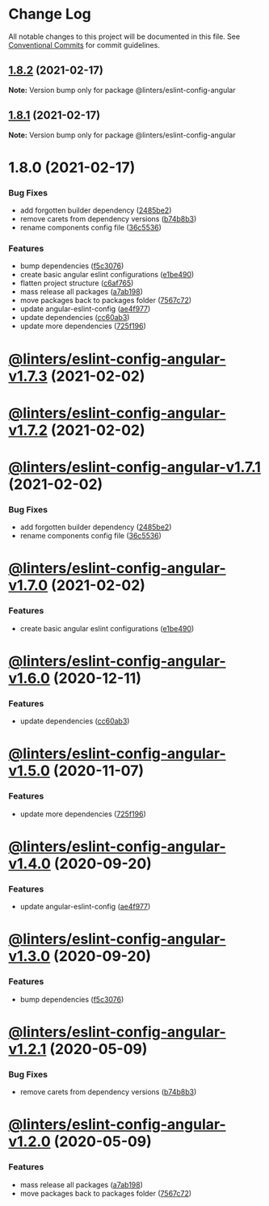 # Change Log

All notable changes to this project will be documented in this file.
See [Conventional Commits](https://conventionalcommits.org) for commit guidelines.

## [1.8.2](https://github.com/developer239/linters/compare/@linters/eslint-config-angular@1.8.1...@linters/eslint-config-angular@1.8.2) (2021-02-17)

**Note:** Version bump only for package @linters/eslint-config-angular





## [1.8.1](https://github.com/developer239/linters/compare/@linters/eslint-config-angular@1.8.0...@linters/eslint-config-angular@1.8.1) (2021-02-17)

**Note:** Version bump only for package @linters/eslint-config-angular





# 1.8.0 (2021-02-17)


### Bug Fixes

* add forgotten builder dependency ([2485be2](https://github.com/developer239/linters/commit/2485be222c26283aabaf6885ddde611dc69d9ac3))
* remove carets from dependency versions ([b74b8b3](https://github.com/developer239/linters/commit/b74b8b3b4c4c2e3afe3c1c9130262844ae515364))
* rename components config file ([36c5536](https://github.com/developer239/linters/commit/36c5536beaa946ef2b23c226f5190afe230ed14c))


### Features

* bump dependencies ([f5c3076](https://github.com/developer239/linters/commit/f5c30761339a7b87c2c8fb79992457d12f3bcaaa))
* create basic angular eslint configurations ([e1be490](https://github.com/developer239/linters/commit/e1be4905662493b2cba563ecfb3875292c8d73d4))
* flatten project structure ([c6af765](https://github.com/developer239/linters/commit/c6af765b1de34223f2703e128c80838f0cb9e0fd))
* mass release all packages ([a7ab198](https://github.com/developer239/linters/commit/a7ab198fe829a1621f9dcb6c4adf04d406331b9e))
* move packages back to packages folder ([7567c72](https://github.com/developer239/linters/commit/7567c72db65a8fbe356e72fe59d8ba2c64e13305))
* update angular-eslint-config ([ae4f977](https://github.com/developer239/linters/commit/ae4f977c6094b474f08ecef83f68c30a1158b50f))
* update dependencies ([cc60ab3](https://github.com/developer239/linters/commit/cc60ab39ae9454b463be90b60bdc46d3285f51ad))
* update more dependencies ([725f196](https://github.com/developer239/linters/commit/725f1960edaf3145f7c6dcb89d77548abc1e28da))





# [@linters/eslint-config-angular-v1.7.3](https://github.com/developer239/linters/compare/@linters/eslint-config-angular-v1.7.2...@linters/eslint-config-angular-v1.7.3) (2021-02-02)

# [@linters/eslint-config-angular-v1.7.2](https://github.com/developer239/linters/compare/@linters/eslint-config-angular-v1.7.1...@linters/eslint-config-angular-v1.7.2) (2021-02-02)

# [@linters/eslint-config-angular-v1.7.1](https://github.com/developer239/linters/compare/@linters/eslint-config-angular-v1.7.0...@linters/eslint-config-angular-v1.7.1) (2021-02-02)


### Bug Fixes

* add forgotten builder dependency ([2485be2](https://github.com/developer239/linters/commit/2485be222c26283aabaf6885ddde611dc69d9ac3))
* rename components config file ([36c5536](https://github.com/developer239/linters/commit/36c5536beaa946ef2b23c226f5190afe230ed14c))

# [@linters/eslint-config-angular-v1.7.0](https://github.com/developer239/linters/compare/@linters/eslint-config-angular-v1.6.0...@linters/eslint-config-angular-v1.7.0) (2021-02-02)


### Features

* create basic angular eslint configurations ([e1be490](https://github.com/developer239/linters/commit/e1be4905662493b2cba563ecfb3875292c8d73d4))

# [@linters/eslint-config-angular-v1.6.0](https://github.com/developer239/linters/compare/@linters/eslint-config-angular-v1.5.0...@linters/eslint-config-angular-v1.6.0) (2020-12-11)


### Features

* update dependencies ([cc60ab3](https://github.com/developer239/linters/commit/cc60ab39ae9454b463be90b60bdc46d3285f51ad))

# [@linters/eslint-config-angular-v1.5.0](https://github.com/developer239/linters/compare/@linters/eslint-config-angular-v1.4.0...@linters/eslint-config-angular-v1.5.0) (2020-11-07)


### Features

* update more dependencies ([725f196](https://github.com/developer239/linters/commit/725f1960edaf3145f7c6dcb89d77548abc1e28da))

# [@linters/eslint-config-angular-v1.4.0](https://github.com/developer239/linters/compare/@linters/eslint-config-angular-v1.3.0...@linters/eslint-config-angular-v1.4.0) (2020-09-20)


### Features

* update angular-eslint-config ([ae4f977](https://github.com/developer239/linters/commit/ae4f977c6094b474f08ecef83f68c30a1158b50f))

# [@linters/eslint-config-angular-v1.3.0](https://github.com/developer239/linters/compare/@linters/eslint-config-angular-v1.2.1...@linters/eslint-config-angular-v1.3.0) (2020-09-20)


### Features

* bump dependencies ([f5c3076](https://github.com/developer239/linters/commit/f5c30761339a7b87c2c8fb79992457d12f3bcaaa))

# [@linters/eslint-config-angular-v1.2.1](https://github.com/developer239/linters/compare/@linters/eslint-config-angular-v1.2.0...@linters/eslint-config-angular-v1.2.1) (2020-05-09)


### Bug Fixes

* remove carets from dependency versions ([b74b8b3](https://github.com/developer239/linters/commit/b74b8b3b4c4c2e3afe3c1c9130262844ae515364))

# [@linters/eslint-config-angular-v1.2.0](https://github.com/developer239/linters/compare/@linters/eslint-config-angular-v1.1.0...@linters/eslint-config-angular-v1.2.0) (2020-05-09)


### Features

* mass release all packages ([a7ab198](https://github.com/developer239/linters/commit/a7ab198fe829a1621f9dcb6c4adf04d406331b9e))
* move packages back to packages folder ([7567c72](https://github.com/developer239/linters/commit/7567c72db65a8fbe356e72fe59d8ba2c64e13305))
